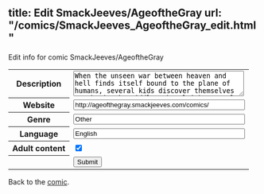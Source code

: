 title: Edit SmackJeeves/AgeoftheGray
url: "/comics/SmackJeeves_AgeoftheGray_edit.html"
---
Edit info for comic SmackJeeves/AgeoftheGray

<form name="comic" action="http://gaepostmail.appspot.com/comic/" method="post">
<table class="comicinfo">
<tr>
<th>Description</th><td><textarea name="description" cols="40" rows="3">When the unseen war between heaven and hell finds itself bound to the plane of humans, several kids discover themselves caught in the middle. The almighty angels of heaven and the wicked demons of hell battle for their kingdoms, a revolution that could mean the end of humanity, and when god and the devil decide to take it into their own hands, only chaos can follow. Featuring a cast of familiar names such as Lucifer, Michael, Metatron, Lilith, and many more. Rated Mature for drug use. Updates every Sunday night.</textarea></td>
</tr>
<tr>
<th>Website</th><td><input type="text" name="url" value="http://ageofthegray.smackjeeves.com/comics/" size="40"/></td>
</tr>
<tr>
<th>Genre</th><td><input type="text" name="genre" value="Other" size="40"/></td>
</tr>
<tr>
<th>Language</th><td><input type="text" name="language" value="English" size="40"/></td>
</tr>
<tr>
<th>Adult content</th><td><input type="checkbox" name="adult" value="adult" checked="checked"/></td>
</tr>
<tr>
<th></th><td>
<input type="hidden" name="comic" value="SmackJeeves_AgeoftheGray" />
<input type="submit" name="submit" value="Submit" />
</td>
</tr>
</table>
</form>

Back to the [comic](SmackJeeves_AgeoftheGray.html).
